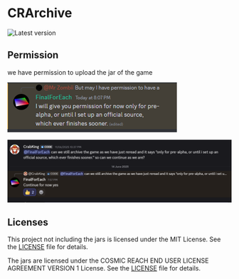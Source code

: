 # CRArchive

![Latest version](https://cr-archive-bot.onrender.com/status.svg)

## Permission
we have permission to upload the jar of the game

![permission image](./imgs/permission_image.png)

![permission image](./imgs/permission_image_2.png)

## Licenses

This project not including the jars is licensed under the MIT License. 
See the [LICENSE](./LICENSE.md) file for details.

The jars are licensed under the COSMIC REACH END USER LICENSE AGREEMENT VERSION 1 License. 
See the [LICENSE](./JAR_LICENSE.md) file for details.
